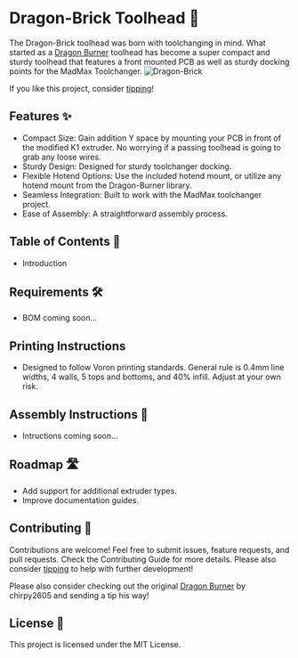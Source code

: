 # Dragon-Brick Toolhead 🐉

The Dragon-Brick toolhead was born with toolchanging in mind. What started as a [Dragon Burner](https://github.com/chirpy2605/voron/tree/main/V0/Dragon_Burner) toolhead has become a super compact and sturdy toolhead that features a front mounted PCB as well as sturdy docking points for the MadMax Toolchanger.
![Dragon-Brick](https://github.com/user-attachments/assets/c7a6bdaf-0203-4216-80af-660eae2c6323)

If you like this project, consider [tipping](https://www.Ko-fi.com/robxberty)!

## Features ✨

- Compact Size: Gain addition Y space by mounting your PCB in front of the modified K1 extruder. No worrying if a passing toolhead is going to grab any loose wires.
- Sturdy Design: Designed for sturdy toolchanger docking.
- Flexible Hotend Options: Use the included hotend mount, or utilize any hotend mount from the Dragon-Burner library.
- Seamless Integration: Built to work with the MadMax toolchanger project.
- Ease of Assembly: A straightforward assembly process.

## Table of Contents 📖

- Introduction

## Requirements 🛠️

- BOM coming soon...

## Printing Instructions

- Designed to follow Voron printing standards. General rule is 0.4mm line widths, 4 walls, 5 tops and bottoms, and 40% infill. Adjust at your own risk.

## Assembly Instructions 🔧

- Intructions coming soon...

## Roadmap 🛣️

- Add support for additional extruder types.
- Improve documentation guides.

## Contributing 🤝

Contributions are welcome! Feel free to submit issues, feature requests, and pull requests. Check the Contributing Guide for more details.
Please also consider [tipping](https://www.Ko-fi.com/robxberty) to help with further development!

Please also consider checking out the original [Dragon Burner](https://github.com/chirpy2605/voron/tree/main/V0/Dragon_Burner) by chirpy2605 and sending a tip his way!

## License 📄

This project is licensed under the MIT License.
